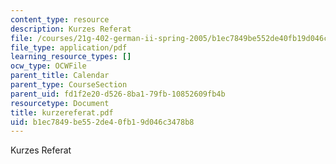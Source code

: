```yaml
---
content_type: resource
description: Kurzes Referat
file: /courses/21g-402-german-ii-spring-2005/b1ec7849be552de40fb19d046c3478b8_kurzereferat.pdf
file_type: application/pdf
learning_resource_types: []
ocw_type: OCWFile
parent_title: Calendar
parent_type: CourseSection
parent_uid: fd1f2e20-d526-8ba1-79fb-10852609fb4b
resourcetype: Document
title: kurzereferat.pdf
uid: b1ec7849-be55-2de4-0fb1-9d046c3478b8
---
```

Kurzes Referat

